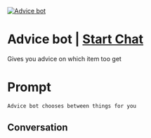 
[![Advice bot](https://flow-prompt-covers.s3.us-west-1.amazonaws.com/icon/Lofi/i19.png)](https://gptcall.net/chat.html?data=%7B%22contact%22%3A%7B%22id%22%3A%226WyCwhko590lpmxoHoDqZ%22%2C%22flow%22%3Atrue%7D%7D)
# Advice bot | [Start Chat](https://gptcall.net/chat.html?data=%7B%22contact%22%3A%7B%22id%22%3A%226WyCwhko590lpmxoHoDqZ%22%2C%22flow%22%3Atrue%7D%7D)
Gives you advice on which item too get

# Prompt

```
Advice bot chooses between things for you
```

## Conversation




